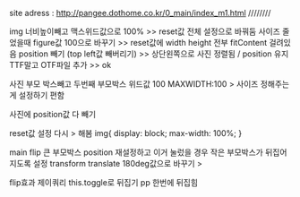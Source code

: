 site adress : http://pangee.dothome.co.kr/0_main/index_m1.html
////////

img 너비높이빼고 맥스위드값으로 100%  >> reset값 전체 설정으로 바꿔둠
사이즈 줄었을때 figure값 100으로 바꾸기 >> reset값에 width height 전부 fitContent 걸려있음 
position 빼기 (top left값 빼버리기) >> 상단왼쪽으로 사진 정렬됨 / position 유지
TTF말고 OTF파일 추가  >> ok

사진 부모 박스빼고 두번째 부모박스 위드값 100 MAXWIDTH:100 > 사이즈 정해주는게 설정하기 편함

사진에 position값 다 빼기

reset값 설정 다시  > 해봄
  img{
  	display: block;
  	max-width: 100%;
  }


  main flip 큰 부모박스 position 재설정하고 이거 눌렀을 경우 작은 부모박스가 뒤집어지도록 설정
  transform translate 180deg값으로 바꾸기 > 

  flip효과 제이쿼리 this.toggle로 뒤집기
  pp 한번에 뒤집힘
